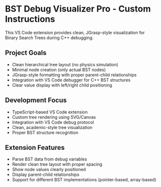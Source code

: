 # BST Debug Visualizer Pro - Custom Instructions

This VS Code extension provides clean, JGrasp-style visualization for Binary Search Trees during C++ debugging.

## Project Goals
- Clean hierarchical tree layout (no physics simulation)
- Minimal node creation (only actual BST nodes)
- JGrasp-style formatting with proper parent-child relationships
- Integration with VS Code debugger for C++ BST structures
- Clear value display with left/right child positioning

## Development Focus
- TypeScript-based VS Code extension
- Custom tree rendering using SVG/Canvas
- Integration with VS Code debug protocol
- Clean, academic-style tree visualization
- Proper BST structure recognition

## Extension Features
- Parse BST data from debug variables
- Render clean tree layout with proper spacing
- Show node values clearly positioned
- Display parent-child relationships
- Support for different BST implementations (pointer-based, array-based)